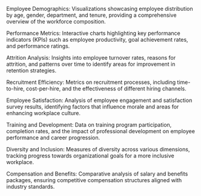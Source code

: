 Employee Demographics: Visualizations showcasing employee distribution by age, gender, department, and tenure, providing a comprehensive overview of the workforce composition.

Performance Metrics: Interactive charts highlighting key performance indicators (KPIs) such as employee productivity, goal achievement rates, and performance ratings.

Attrition Analysis: Insights into employee turnover rates, reasons for attrition, and patterns over time to identify areas for improvement in retention strategies.

Recruitment Efficiency: Metrics on recruitment processes, including time-to-hire, cost-per-hire, and the effectiveness of different hiring channels.

Employee Satisfaction: Analysis of employee engagement and satisfaction survey results, identifying factors that influence morale and areas for enhancing workplace culture.

Training and Development: Data on training program participation, completion rates, and the impact of professional development on employee performance and career progression.

Diversity and Inclusion: Measures of diversity across various dimensions, tracking progress towards organizational goals for a more inclusive workplace.

Compensation and Benefits: Comparative analysis of salary and benefits packages, ensuring competitive compensation structures aligned with industry standards.
